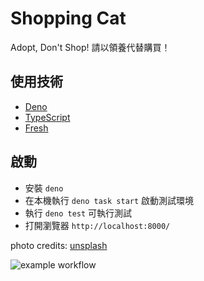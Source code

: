 # Shopping Cat 

Adopt, Don't Shop! 請以領養代替購買！

## 使用技術

- [Deno](https://deno.land/)
- [TypeScript](https://www.typescriptlang.org/)
- [Fresh](https://fresh.deno.dev/)

## 啟動

- 安裝 `deno`
- 在本機執行 `deno task start` 啟動測試環境
- 執行 `deno test` 可執行測試
- 打開瀏覽器 `http://localhost:8000/`

photo credits: [unsplash](https://unsplash.com/)

![example workflow](https://github.com/DennisLin0125/CI-CD-demo/actions/workflows/deno.yml/badge.svg)


